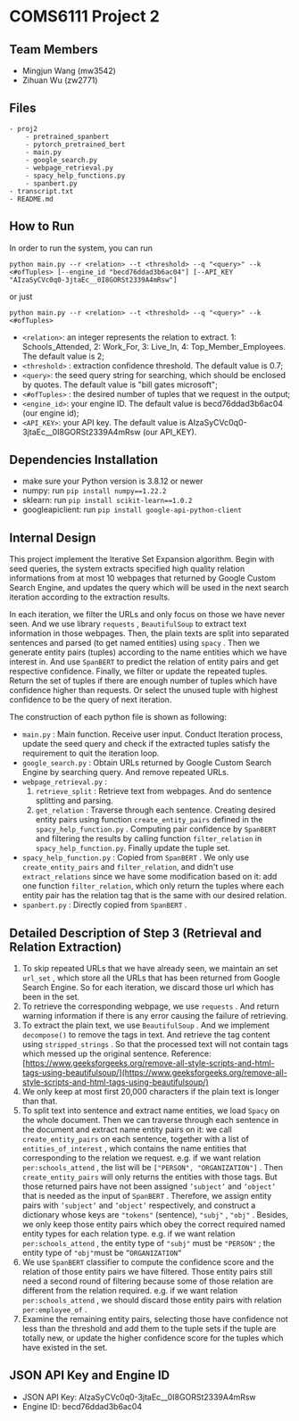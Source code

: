 # COMS6111 Project 2

## Team Members

- Mingjun Wang (mw3542)
- Zihuan Wu (zw2771)

## Files

```
- proj2
    - pretrained_spanbert
    - pytorch_pretrained_bert
    - main.py
    - google_search.py
    - webpage_retrieval.py
    - spacy_help_functions.py
    - spanbert.py
- transcript.txt
- README.md
```

## How to Run

In order to run the system, you can run

```
python main.py --r <relation> --t <threshold> --q "<query>" --k <#ofTuples> [--engine_id "becd76ddad3b6ac04"] [--API_KEY "AIzaSyCVc0q0-3jtaEc__0I8GORSt2339A4mRsw"]
```

or just

```
python main.py --r <relation> --t <threshold> --q "<query>" --k <#ofTuples>
```

- `<relation>`: an integer represents the relation to extract. 1: Schools_Attended, 2: Work_For, 3: Live_In, 4: Top_Member_Employees. The default value is 2;
- `<threshold>` : extraction confidence threshold. The default value is 0.7;
- `<query>`: the seed query string for searching, which should be enclosed by quotes. The default value is "bill gates microsoft";
- `<#ofTuples>` : the desired number of tuples that we request in the output;
- `<engine_id>`: your engine ID. The default value is becd76ddad3b6ac04 (our engine id);
- `<API_KEY>`: your API key. The default value is AIzaSyCVc0q0-3jtaEc__0I8GORSt2339A4mRsw (our API_KEY).

## Dependencies Installation

- make sure your Python version is 3.8.12 or newer
- numpy: run `pip install numpy==1.22.2`
- sklearn: run `pip install scikit-learn==1.0.2`
- googleapiclient: run `pip install google-api-python-client`

## Internal Design

This project implement the Iterative Set Expansion algorithm. Begin with seed queries, the system extracts specified high quality relation informations from at most 10 webpages that returned by Google Custom Search Engine, and updates the query which will be used in the next search iteration according to the extraction results.

In each iteration, we filter the URLs and only focus on those we have never seen. And we use library `requests` , `BeautifulSoup` to extract text information in those webpages. Then, the plain texts are split into separated sentences and parsed (to get named entities) using `spacy` . Then we generate entity pairs (tuples) according to the name entities which we have interest in. And use `SpanBERT`  to predict the relation of entity pairs and get respective confidence. Finally, we filter or update the repeated tuples. Return the set of tuples if there are enough number of tuples which have confidence higher than requests. Or select the unused tuple with highest confidence to be the query of next iteration.

The construction of each python file is shown as following:

- `main.py`  : Main function. Receive user input. Conduct Iteration process, update the seed query and check if the extracted tuples satisfy the requirement to quit the iteration loop.
- `google_search.py` : Obtain URLs returned by Google Custom Search Engine by searching query. And remove repeated URLs.
- `webpage_retrieval.py` :
   1. `retrieve_split` : Retrieve text from webpages. And do sentence splitting and parsing.
   2. `get_relation` : Traverse through each sentence. Creating desired entity pairs using function `create_entity_pairs`  defined in the `spacy_help_function.py` . Computing pair confidence by `SpanBERT` and filtering the results by calling function `filter_relation` in  `spacy_help_function.py`. Finally update the tuple set.
- `spacy_help_function.py` : Copied from `SpanBERT` . We only use `create_entity_pairs` and `filter_relation`, and didn't use `extract_relations` since we have some modification based on it: add one function `filter_relation`, which only return the tuples where each entity pair has the relation tag that is the same with our desired relation.
- `spanbert.py` : Directly copied from `SpanBERT` .

## Detailed Description of Step 3 (Retrieval and Relation Extraction)

1. To skip repeated URLs that we have already seen,  we maintain an set `url_set` , which store all the URLs that has been returned from Google Search Engine. So for each iteration, we discard those url which has been in the set.
2. To retrieve the corresponding webpage, we use `requests` . And return warning information if there is any error causing the failure of retrieving.
3. To extract the plain text, we use `BeautifulSoup` . And we implement `decompose()` to remove the tags in text. And retrieve the tag content using `stripped_strings` . So that the processed text will not contain tags which messed up the original sentence. Reference: [https://www.geeksforgeeks.org/remove-all-style-scripts-and-html-tags-using-beautifulsoup/](https://www.geeksforgeeks.org/remove-all-style-scripts-and-html-tags-using-beautifulsoup/)
4. We only keep at most first 20,000 characters if the plain text is longer than that.
5. To split text into sentence and extract name entities, we load `Spacy` on the whole document. Then we can traverse through each sentence in the document and extract name entity pairs on it: we call `create_entity_pairs` on each sentence, together with a list of `entities_of_interest` , which contains the name entities that corresponding to the relation we request. e.g. if we want relation `per:schools_attend` , the list will be `["PERSON", "ORGANIZATION"]` . Then `create_entity_pairs` will only returns the entities with those tags. But those returned pairs have not been assigned `’subject’` and `’object’` that is needed as the input of `SpanBERT` . Therefore, we assign entity pairs with `’subject’` and `’object’` respectively, and construct a dictionary whose keys are `"tokens"` (sentence), `"subj"` , `"obj"` . Besides, we only keep those entity pairs which obey the correct required named entity types for each relation type.  e.g. if we want relation `per:schools_attend` , the entity type of  `"subj"` must be `"PERSON"` ; the entity type of `"obj"`must be `”ORGANIZATION”`
6. We use `SpanBERT` classifier to compute the confidence score and the relation of those entity pairs we have filtered. Those entity pairs still need a second round of filtering because some of those relation are different from the relation required. e.g. if we want relation `per:schools_attend` , we should discard those entity pairs with relation `per:employee_of` .
7. Examine the remaining entity pairs, selecting those have confidence not less than the threshold and add them to the tuple sets if the tuple are totally new, or update the higher confidence score for the tuples which have existed in the set.

## JSON API Key and Engine ID

- JSON API Key: AIzaSyCVc0q0-3jtaEc__0I8GORSt2339A4mRsw
- Engine ID: becd76ddad3b6ac04

